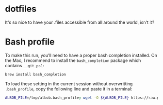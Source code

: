 dotfiles
========

It's so nice to have your .files accessible from all around the world, isn't it?

Bash profile
============

To make this run, you'll need to have a proper bash completion installed. On the Mac, I recommend to install the `bash_completion` package which contains `__git_ps1`:

```bash
brew install bash_completion
```

To load these setting in the current session without overwritting `.bash_profile`, copy the following line and paste it in a terminal:

```bash
ALBOB_FILE=/tmp/albob.bash_profile; wget -O ${ALBOB_FILE} https://raw.githubusercontent.com/Albob/dotfiles/master/mac/albob.bash_profile; source ${ALBOB_FILE}; rm -f ${ALBOB_FILE};
```